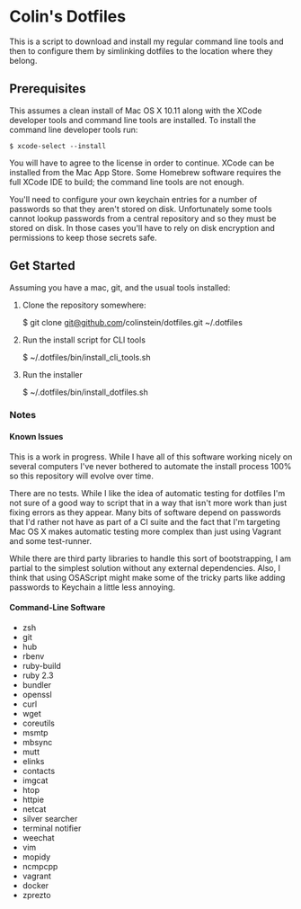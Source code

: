 # Colin's Dotfiles
This is a script to download and install my regular command line tools
and then to configure them by simlinking dotfiles to the location where
they belong.

## Prerequisites
This assumes a clean install of Mac OS X 10.11 along with the XCode
developer tools and command line tools are installed. To install the
command line developer tools run:

    $ xcode-select --install

You will have to agree to the license in order to continue. XCode can be
installed from the Mac App Store. Some Homebrew software requires the full
XCode IDE to build; the command line tools are not enough.

You'll need to configure your own keychain entries for a number of passwords
so that they aren't stored on disk. Unfortunately some tools cannot lookup
passwords from a central repository and so they must be stored on disk. In those
cases you'll have to rely on disk encryption and permissions to keep those
secrets safe.

## Get Started
Assuming you have a mac, git, and the usual tools installed:

  1. Clone the repository somewhere:

      $ git clone git@github.com/colinstein/dotfiles.git ~/.dotfiles

  2. Run the install script for CLI tools

      $ ~/.dotfiles/bin/install_cli_tools.sh

  3. Run the installer

      $ ~/.dotfiles/bin/install_dotfiles.sh

### Notes
#### Known Issues
This is a work in progress. While I have all of this software working nicely
on several computers I've never bothered to automate the install process 100%
so this repository will evolve over time.

There are no tests. While I like the idea of automatic testing for dotfiles
I'm not sure of a good way to script that in a way that isn't more work than
just fixing errors as they appear. Many bits of software depend on passwords
that I'd rather not have as part of a CI suite and the fact that I'm targeting
Mac OS X makes automatic testing more complex than just using Vagrant and some
test-runner.

While there are third party libraries to handle this sort of bootstrapping, I
am partial to the simplest solution without any external dependencies. Also,
I think that using OSAScript might make some of the tricky parts like adding
passwords to Keychain a little less annoying.

#### Command-Line Software
  * zsh
  * git
  * hub
  * rbenv
  * ruby-build
  * ruby 2.3
  * bundler
  * openssl
  * curl
  * wget
  * coreutils
  * msmtp
  * mbsync
  * mutt
  * elinks
  * contacts
  * imgcat
  * htop
  * httpie
  * netcat
  * silver searcher
  * terminal notifier
  * weechat
  * vim
  * mopidy
  * ncmpcpp
  * vagrant
  * docker
  * zprezto
